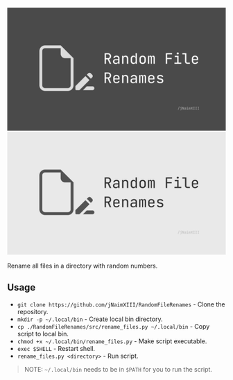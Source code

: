 ![](docs/images/RandomFileRenames-banner-dark.png#gh-dark-mode-only)
![](docs/images/RandomFileRenames-banner-light.png#gh-light-mode-only)

Rename all files in a directory with random numbers.

## Usage

- `git clone https://github.com/jNaimXIII/RandomFileRenames` - Clone the repository.
- `mkdir -p ~/.local/bin` - Create local bin directory.
- `cp ./RandomFileRenames/src/rename_files.py ~/.local/bin` - Copy script to local bin.
- `chmod +x ~/.local/bin/rename_files.py` - Make script executable.
- `exec $SHELL` - Restart shell.
- `rename_files.py <directory>` - Run script.

> NOTE: `~/.local/bin` needs to be in `$PATH` for you to run the script.
